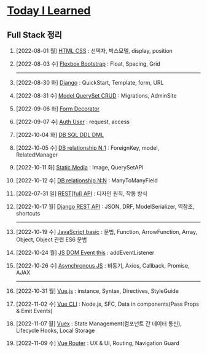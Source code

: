 # [Today I Learned](/../..)

## Full Stack 정리

1. [2022-08-01 월] [HTML CSS](./0801_HTML_CSS.md) : 선택자, 박스모델, display, position

2. [2022-08-03 수] [Flexbox Bootstrap](./0803_Flexbox_Bootstrap.md) : Float, Spacing, Grid

   ---

3. [2022-08-30 화] [Django](./0830_Django_Template_VariableRouting.md) : QuickStart, Template, form, URL

4. [2022-08-31 수] [Model QuerySet CRUD](./0831_Django_Model_QuerySet_CRUD.md) : Migrations, AdminSite

5. [2022-09-06 화] [Form Decorator](./0906_Django_Form_ModelForm.md)

6. [2022-09-07 수] [Auth User](./0907_Django_Auth.md) : request, access

7. [2022-10-04 화] [DB SQL DDL DML](./1004_DB_SQL.md)

8. [2022-10-05 수] [DB relationship N:1](./1005_DB_relationship_N_1.md) : ForeignKey, model, RelatedManager

9. [2022-10-11 화] [Static Media](./1011_Django_Static_Media.md) : Image, QuerySetAPI

10. [2022-10-12 수] [DB relationship N:N](./1012_DB_relationship_N_N.md) : ManyToManyField

11. [2022-07-31 일] [REST[ful] API](https://github.com/kimsixsue/CS-Study/blob/master/kimsixsue/RESTful_API.md) : 디자인 원칙, 작동 방식

12. [2022-10-17 월] [Django REST API](./1017_Django_REST_API.md) : JSON, DRF, ModelSerializer, 역참조, shortcuts

    ---

13. [2022-10-19 수] [JavaScript basic](./1019_JavaScript_basic.md) : 문법, Function, ArrowFunction, Array, Object, Object 관련 ES6 문법

14. [2022-10-24 월] [JS DOM Event this](./1024_JS_DOM_Event_this.md) : addEventListener

15. [2022-10-26 수] [Asynchronous JS](./1026_Asynchronous_JS.md) : 비동기, Axios, Callback, Promise, AJAX

    ---

16. [2022-10-31 월] [Vue.js](./1031_Vue.js.md) : instance, Syntax, Directives, StyleGuide

17. [2022-11-02 수] [Vue CLI](./1102_Vue_CLI.md) : Node.js, SFC, Data in components(Pass Props & Emit Events)

18. [2022-11-07 월] [Vuex](./1107_Vuex.md) : State Management(컴포넌트 간 데이터 통신), Lifecycle Hooks, Local Storage

19. [2022-11-09 수] [Vue Router](./1109_Vue_Router.md) : UX & UI, Routing, Navigation Guard
